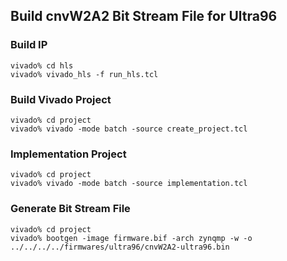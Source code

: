 ## Build cnvW2A2 Bit Stream File for Ultra96

### Build IP

```console
vivado% cd hls
vivado% vivado_hls -f run_hls.tcl
```

### Build Vivado Project

```console
vivado% cd project
vivado% vivado -mode batch -source create_project.tcl
```

### Implementation Project

```console
vivado% cd project
vivado% vivado -mode batch -source implementation.tcl
```

### Generate Bit Stream File


```console
vivado% cd project
vivado% bootgen -image firmware.bif -arch zynqmp -w -o ../../../../firmwares/ultra96/cnvW2A2-ultra96.bin
```

